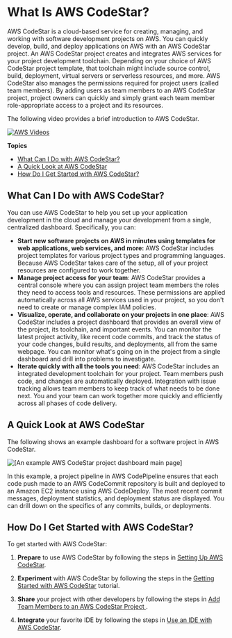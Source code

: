 # What Is AWS CodeStar?<a name="welcome"></a>

AWS CodeStar is a cloud\-based service for creating, managing, and working with software development projects on AWS\. You can quickly develop, build, and deploy applications on AWS with an AWS CodeStar project\. An AWS CodeStar project creates and integrates AWS services for your project development toolchain\. Depending on your choice of AWS CodeStar project template, that toolchain might include source control, build, deployment, virtual servers or serverless resources, and more\. AWS CodeStar also manages the permissions required for project users \(called team members\)\. By adding users as team members to an AWS CodeStar project, project owners can quickly and simply grant each team member role\-appropriate access to a project and its resources\.

 The following video provides a brief introduction to AWS CodeStar\. 

[![AWS Videos](http://img.youtube.com/vi/https://www.youtube.com/embed/UJwKsqPC-44/0.jpg)](http://www.youtube.com/watch?v=https://www.youtube.com/embed/UJwKsqPC-44)

**Topics**
+ [What Can I Do with AWS CodeStar?](#welcome-introducing)
+ [A Quick Look at AWS CodeStar](#welcome-how-it-works)
+ [How Do I Get Started with AWS CodeStar?](#welcome-get-started)

## What Can I Do with AWS CodeStar?<a name="welcome-introducing"></a>

You can use AWS CodeStar to help you set up your application development in the cloud and manage your development from a single, centralized dashboard\. Specifically, you can:
+ **Start new software projects on AWS in minutes using templates for web applications, web services, and more:** AWS CodeStar includes project templates for various project types and programming languages\. Because AWS CodeStar takes care of the setup, all of your project resources are configured to work together\.
+ **Manage project access for your team**: AWS CodeStar provides a central console where you can assign project team members the roles they need to access tools and resources\. These permissions are applied automatically across all AWS services used in your project, so you don't need to create or manage complex IAM policies\.
+ **Visualize, operate, and collaborate on your projects in one place**: AWS CodeStar includes a project dashboard that provides an overall view of the project, its toolchain, and important events\. You can monitor the latest project activity, like recent code commits, and track the status of your code changes, build results, and deployments, all from the same webpage\. You can monitor what's going on in the project from a single dashboard and drill into problems to investigate\. 
+ **Iterate quickly with all the tools you need**: AWS CodeStar includes an integrated development toolchain for your project\. Team members push code, and changes are automatically deployed\. Integration with issue tracking allows team members to keep track of what needs to be done next\. You and your team can work together more quickly and efficiently across all phases of code delivery\.

## A Quick Look at AWS CodeStar<a name="welcome-how-it-works"></a>

The following shows an example dashboard for a software project in AWS CodeStar\.

![\[An example AWS CodeStar project dashboard main page\]](http://docs.aws.amazon.com/codestar/latest/userguide/images/adg-example-dashboard.png)

In this example, a project pipeline in AWS CodePipeline ensures that each code push made to an AWS CodeCommit repository is built and deployed to an Amazon EC2 instance using AWS CodeDeploy\. The most recent commit messages, deployment statistics, and deployment status are displayed\. You can drill down on the specifics of any commits, builds, or deployments\. 

## How Do I Get Started with AWS CodeStar?<a name="welcome-get-started"></a>

To get started with AWS CodeStar:

1. **Prepare** to use AWS CodeStar by following the steps in [Setting Up AWS CodeStar](setting-up.md)\.

1. **Experiment** with AWS CodeStar by following the steps in the [Getting Started with AWS CodeStar](getting-started.md) tutorial\.

1. **Share** your project with other developers by following the steps in [Add Team Members to an AWS CodeStar Project ](how-to-add-team-member.md)\.

1. **Integrate** your favorite IDE by following the steps in [Use an IDE with AWS CodeStar](setting-up-ide.md)\.